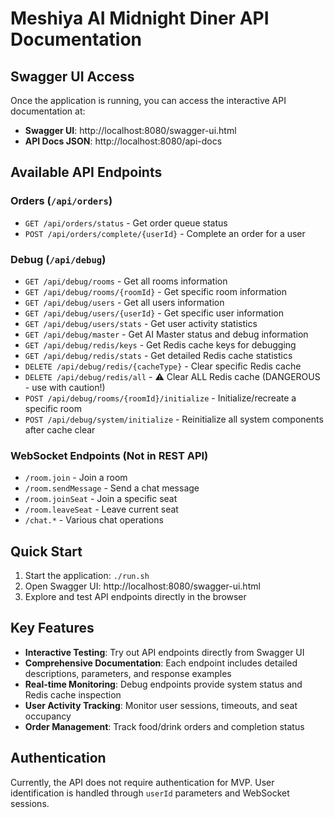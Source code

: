 # Meshiya AI Midnight Diner API Documentation

## Swagger UI Access

Once the application is running, you can access the interactive API documentation at:

- **Swagger UI**: http://localhost:8080/swagger-ui.html
- **API Docs JSON**: http://localhost:8080/api-docs

## Available API Endpoints

### Orders (`/api/orders`)  
- `GET /api/orders/status` - Get order queue status
- `POST /api/orders/complete/{userId}` - Complete an order for a user

### Debug (`/api/debug`)
- `GET /api/debug/rooms` - Get all rooms information  
- `GET /api/debug/rooms/{roomId}` - Get specific room information
- `GET /api/debug/users` - Get all users information
- `GET /api/debug/users/{userId}` - Get specific user information  
- `GET /api/debug/users/stats` - Get user activity statistics
- `GET /api/debug/master` - Get AI Master status and debug information
- `GET /api/debug/redis/keys` - Get Redis cache keys for debugging
- `GET /api/debug/redis/stats` - Get detailed Redis cache statistics
- `DELETE /api/debug/redis/{cacheType}` - Clear specific Redis cache
- `DELETE /api/debug/redis/all` - ⚠️ Clear ALL Redis cache (DANGEROUS - use with caution!)
- `POST /api/debug/rooms/{roomId}/initialize` - Initialize/recreate a specific room
- `POST /api/debug/system/initialize` - Reinitialize all system components after cache clear

### WebSocket Endpoints (Not in REST API)
- `/room.join` - Join a room
- `/room.sendMessage` - Send a chat message
- `/room.joinSeat` - Join a specific seat
- `/room.leaveSeat` - Leave current seat
- `/chat.*` - Various chat operations

## Quick Start

1. Start the application: `./run.sh`
2. Open Swagger UI: http://localhost:8080/swagger-ui.html  
3. Explore and test API endpoints directly in the browser

## Key Features

- **Interactive Testing**: Try out API endpoints directly from Swagger UI
- **Comprehensive Documentation**: Each endpoint includes detailed descriptions, parameters, and response examples
- **Real-time Monitoring**: Debug endpoints provide system status and Redis cache inspection
- **User Activity Tracking**: Monitor user sessions, timeouts, and seat occupancy
- **Order Management**: Track food/drink orders and completion status

## Authentication

Currently, the API does not require authentication for MVP. User identification is handled through `userId` parameters and WebSocket sessions.